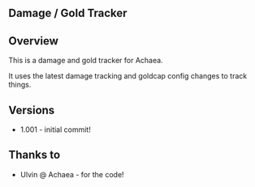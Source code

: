 Damage / Gold Tracker
---------------------

## Overview

This is a damage and gold tracker for Achaea.

It uses the latest damage tracking and goldcap config changes to track
things.

## Versions

 * 1.001 - initial commit!

## Thanks to

 * Ulvin @ Achaea - for the code!

